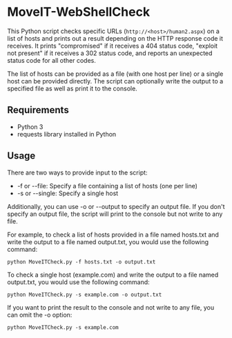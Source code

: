 # MoveIT-WebShellCheck

This Python script checks specific URLs (`http://<host>/human2.aspx`) on a list of hosts and prints out a result depending on the HTTP response code it receives. It prints "compromised" if it receives a 404 status code, "exploit not present" if it receives a 302 status code, and reports an unexpected status code for all other codes.

The list of hosts can be provided as a file (with one host per line) or a single host can be provided directly. The script can optionally write the output to a specified file as well as print it to the console.

## Requirements
- Python 3
- requests library installed in Python
  
## Usage
There are two ways to provide input to the script:

- -f or --file: Specify a file containing a list of hosts (one per line)
- -s or --single: Specify a single host
  
Additionally, you can use -o or --output to specify an output file. If you don't specify an output file, the script will print to the console but not write to any file.

For example, to check a list of hosts provided in a file named hosts.txt and write the output to a file named output.txt, you would use the following command:

```
python MoveITCheck.py -f hosts.txt -o output.txt
```
  
To check a single host (example.com) and write the output to a file named output.txt, you would use the following command:
  
```
python MoveITCheck.py -s example.com -o output.txt
```
If you want to print the result to the console and not write to any file, you can omit the -o option:
  
```
python MoveITCheck.py -s example.com
````
